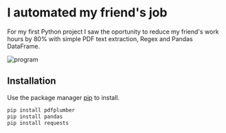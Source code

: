 # I automated my friend's job

For my first Python project I saw the oportunity to reduce my friend's work hours by 80% with 
simple PDF text extraction, Regex and Pandas DataFrame.

![program](https://i.imgur.com/XSSJ63t.png)


## Installation

Use the package manager [pip](https://pip.pypa.io/en/stable/) to install.

```bash
pip install pdfplumber
pip install pandas
pip install requests
```
